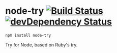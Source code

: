 # node-try [![Build Status](https://travis-ci.org/osxi/node-try.svg?branch=master)](https://travis-ci.org/osxi/node-try) [![devDependency Status](https://david-dm.org/osxi/node-try/dev-status.svg)](https://david-dm.org/osxi/node-try#info=devDependencies)

`npm install node-try`

Try for Node, based on Ruby's try.
